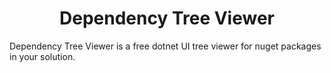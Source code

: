 <div align="center">
    <h1 align="center">Dependency Tree Viewer</h1>
</div>


Dependency Tree Viewer is a free dotnet UI tree viewer for nuget packages in your solution.